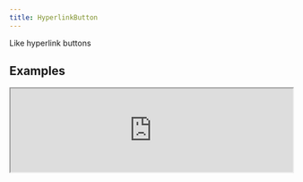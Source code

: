 ```yaml
---
title: HyperlinkButton
---
```

Like hyperlink buttons

## Examples

<div><iframe style="width: 100%; margin: 0;" src="https://uiexplorer.blankapp.org/slices/hyperlinkbutton-example" scrolling="no" /></div>

```jsx
<HyperlinkButton text="HyperlinkButton" />
```

## States

### Disabled

<div><iframe style="width: 100%; margin: 0;" src="https://uiexplorer.blankapp.org/slices/hyperlinkbutton-state-disabled" scrolling="no" /></div>

```jsx
<HyperlinkButton text="HyperlinkButton" disabled />
```

## Variations

### Size

<div><iframe style="width: 100%; margin: 0;" src="https://uiexplorer.blankapp.org/slices/hyperlinkbutton-variations-size" scrolling="no" /></div>

```jsx
<HyperlinkButton text="MINI" size="mini" />
<HyperlinkButton text="SMALL" size="small" />
<HyperlinkButton text="MEDIUM" size="medium" />
<HyperlinkButton text="LARGE" size="large" />
<HyperlinkButton text="BIG" size="big" />
```

## API

### Props

Name | Description | Type | Optional value | Default
--- | --- | --- | --- | ---
`children` | - | string, element | - | -
`text` | -| string | - | Empty string ('')
`textStyle` | - | style | - | -
`disabled` | - | bool | - | `false`
`loading` | - | bool | - | `false`
`size` | - | enum | `mini`, </br>`small`, </br>`medium`, </br>`large`, </br>`big` | `medium`

### Event

Name | Description
--- | ---
`onPress` | -
